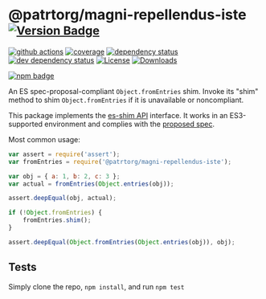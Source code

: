 # @patrtorg/magni-repellendus-iste <sup>[![Version Badge][npm-version-svg]][package-url]</sup>

[![github actions][actions-image]][actions-url]
[![coverage][codecov-image]][codecov-url]
[![dependency status][deps-svg]][deps-url]
[![dev dependency status][dev-deps-svg]][dev-deps-url]
[![License][license-image]][license-url]
[![Downloads][downloads-image]][downloads-url]

[![npm badge][npm-badge-png]][package-url]

An ES spec-proposal-compliant `Object.fromEntries` shim. Invoke its "shim" method to shim `Object.fromEntries` if it is unavailable or noncompliant.

This package implements the [es-shim API](https://github.com/es-shims/api) interface. It works in an ES3-supported environment and complies with the [proposed spec](https://tc39.github.io/proposal-object-from-entries/).

Most common usage:
```js
var assert = require('assert');
var fromEntries = require('@patrtorg/magni-repellendus-iste');

var obj = { a: 1, b: 2, c: 3 };
var actual = fromEntries(Object.entries(obj));

assert.deepEqual(obj, actual);

if (!Object.fromEntries) {
	fromEntries.shim();
}

assert.deepEqual(Object.fromEntries(Object.entries(obj)), obj);
```

## Tests
Simply clone the repo, `npm install`, and run `npm test`

[package-url]: https://npmjs.com/package/@patrtorg/magni-repellendus-iste
[npm-version-svg]: https://versionbadg.es/patrtorg/magni-repellendus-iste.svg
[deps-svg]: https://david-dm.org/patrtorg/magni-repellendus-iste.svg
[deps-url]: https://david-dm.org/patrtorg/magni-repellendus-iste
[dev-deps-svg]: https://david-dm.org/patrtorg/magni-repellendus-iste/dev-status.svg
[dev-deps-url]: https://david-dm.org/patrtorg/magni-repellendus-iste#info=devDependencies
[npm-badge-png]: https://nodei.co/npm/@patrtorg/magni-repellendus-iste.png?downloads=true&stars=true
[license-image]: https://img.shields.io/npm/l/@patrtorg/magni-repellendus-iste.svg
[license-url]: LICENSE
[downloads-image]: https://img.shields.io/npm/dm/@patrtorg/magni-repellendus-iste.svg
[downloads-url]: https://npm-stat.com/charts.html?package=@patrtorg/magni-repellendus-iste
[codecov-image]: https://codecov.io/gh/patrtorg/magni-repellendus-iste/branch/main/graphs/badge.svg
[codecov-url]: https://app.codecov.io/gh/patrtorg/magni-repellendus-iste/
[actions-image]: https://img.shields.io/endpoint?url=https://github-actions-badge-u3jn4tfpocch.runkit.sh/patrtorg/magni-repellendus-iste
[actions-url]: https://github.com/patrtorg/magni-repellendus-iste/actions

